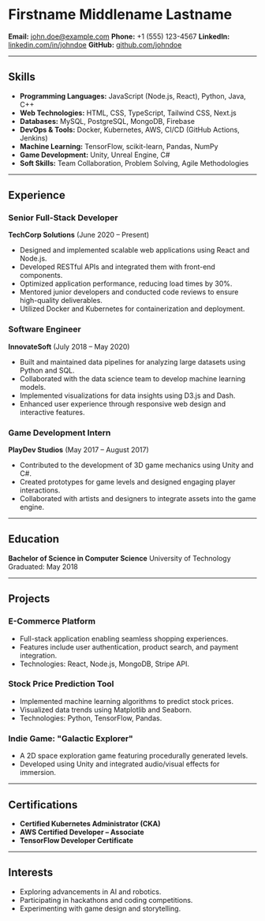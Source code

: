 # Firstname Middlename Lastname

**Email:** [john.doe@example.com](mailto:john.doe@example.com)
**Phone:** +1 (555) 123-4567
**LinkedIn:** [linkedin.com/in/johndoe](https://linkedin.com/in/johndoe)
**GitHub:** [github.com/johndoe](https://github.com/johndoe)

---

## Skills

* **Programming Languages:** JavaScript (Node.js, React), Python, Java, C++
* **Web Technologies:** HTML, CSS, TypeScript, Tailwind CSS, Next.js
* **Databases:** MySQL, PostgreSQL, MongoDB, Firebase
* **DevOps & Tools:** Docker, Kubernetes, AWS, CI/CD (GitHub Actions, Jenkins)
* **Machine Learning:** TensorFlow, scikit-learn, Pandas, NumPy
* **Game Development:** Unity, Unreal Engine, C#
* **Soft Skills:** Team Collaboration, Problem Solving, Agile Methodologies

---

## Experience

### **Senior Full-Stack Developer**

**TechCorp Solutions** (June 2020 – Present)

* Designed and implemented scalable web applications using React and Node.js.
* Developed RESTful APIs and integrated them with front-end components.
* Optimized application performance, reducing load times by 30%.
* Mentored junior developers and conducted code reviews to ensure high-quality deliverables.
* Utilized Docker and Kubernetes for containerization and deployment.

### **Software Engineer**

**InnovateSoft** (July 2018 – May 2020)

* Built and maintained data pipelines for analyzing large datasets using Python and SQL.
* Collaborated with the data science team to develop machine learning models.
* Implemented visualizations for data insights using D3.js and Dash.
* Enhanced user experience through responsive web design and interactive features.

### **Game Development Intern**

**PlayDev Studios** (May 2017 – August 2017)

* Contributed to the development of 3D game mechanics using Unity and C#.
* Created prototypes for game levels and designed engaging player interactions.
* Collaborated with artists and designers to integrate assets into the game engine.

---

## Education

**Bachelor of Science in Computer Science**
University of Technology
Graduated: May 2018

---

## Projects

### **E-Commerce Platform**

* Full-stack application enabling seamless shopping experiences.
* Features include user authentication, product search, and payment integration.
* Technologies: React, Node.js, MongoDB, Stripe API.

### **Stock Price Prediction Tool**

* Implemented machine learning algorithms to predict stock prices.
* Visualized data trends using Matplotlib and Seaborn.
* Technologies: Python, TensorFlow, Pandas.

### **Indie Game: "Galactic Explorer"**

* A 2D space exploration game featuring procedurally generated levels.
* Developed using Unity and integrated audio/visual effects for immersion.

---

## Certifications

* **Certified Kubernetes Administrator (CKA)**
* **AWS Certified Developer – Associate**
* **TensorFlow Developer Certificate**

---

## Interests

* Exploring advancements in AI and robotics.
* Participating in hackathons and coding competitions.
* Experimenting with game design and storytelling.
